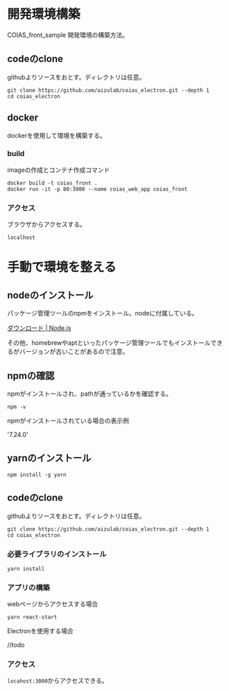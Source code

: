 # 開発環境構築

COIAS_front_sample 開発環境の構築方法。

## codeのclone

githubよりソースをおとす。ディレクトリは任意。

```
git clone https://github.com/aizulab/coias_electron.git --depth 1
cd coias_electron
```

## docker

dockerを使用して環境を構築する。

### build

imageの作成とコンテナ作成コマンド

```
docker build -t coias_front .
docker run -it -p 80:3000 --name coias_web_app coias_front
```

### アクセス

ブラウザからアクセスする。

`localhost`

# 手動で環境を整える

## nodeのインストール

パッケージ管理ツールのnpmをインストール。nodeに付属している。

[ダウンロード | Node.js](https://nodejs.org/ja/download/)

その他、homebrewやaptといったパッケージ管理ツールでもインストールできるがバージョンが古いことがあるので注意。

## npmの確認

npmがインストールされ、pathが通っているかを確認する。

```
npm -v
```

npmがインストールされている場合の表示例

'7.24.0'

## yarnのインストール

```
npm install -g yarn
```

## codeのclone

githubよりソースをおとす。ディレクトリは任意。

```
git clone https://github.com/aizulab/coias_electron.git --depth 1
cd coias_electron
```

### 必要ライブラリのインストール

```
yarn install
```

### アプリの構築

webページからアクセスする場合

```
yarn react-start
```

Electronを使用する場合

//todo

### アクセス

`locahost:3000`からアクセスできる。